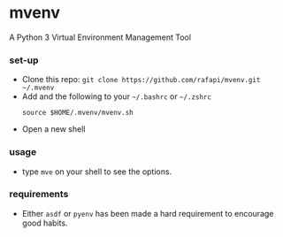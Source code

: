 # mvenv
A Python 3 Virtual Environment Management Tool
### set-up
* Clone this repo: `git clone https://github.com/rafapi/mvenv.git ~/.mvenv`
* Add and the following to your `~/.bashrc` or `~/.zshrc`
    ```
    source $HOME/.mvenv/mvenv.sh
    ```
* Open a new shell
### usage
* type `mve` on your shell to see the options.
### requirements
* Either `asdf` or `pyenv` has been made a hard requirement to encourage good habits.
